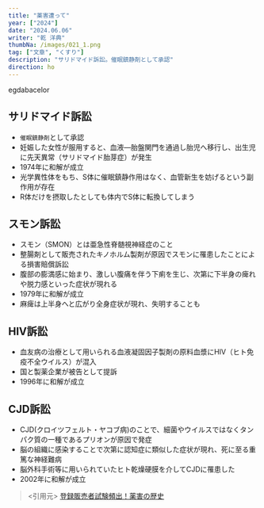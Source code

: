 ```yaml
---
title: "薬害遭って"
year: ["2024"]
date: "2024.06.06"
writer: "乾 洋典"
thumbNa: /images/021_1.png
tag: ["文章", "くすり"]
description: "サリドマイド訴訟。催眠鎮静剤として承認"
direction: ho
---
```


egdabacelor
## サリドマイド訴訟
- ```催眠鎮静剤```として承認
- 妊娠した女性が服用すると、血液—胎盤関門を通過し胎児へ移行し、出生児に先天異常（サリドマイド胎芽症）が発生
- 1974年に和解が成立
- 光学異性体をもち、S体に催眠鎮静作用はなく、血管新生を妨げるという副作用が存在
- R体だけを摂取したとしても体内でS体に転換してしまう

## スモン訴訟
- スモン（SMON）とは亜急性脊髄視神経症のこと
- 整腸剤として販売されたキノホルム製剤が原因でスモンに罹患したことによる損害賠償訴訟
- 腹部の膨満感に始まり、激しい腹痛を伴う下痢を生じ、次第に下半身の痺れや脱力感といった症状が現れる
- 1979年に和解が成立
- 麻痺は上半身へと広がり全身症状が現れ、失明することも

## HIV訴訟
- 血友病の治療として用いられる血液凝固因子製剤の原料血漿にHIV（ヒト免疫不全ウイルス）が混入
- 国と製薬企業が被告として提訴
- 1996年に和解が成立

## CJD訴訟
- CJD(クロイツフェルト・ヤコブ病)のことで、細菌やウイルスではなくタンパク質の一種であるプリオンが原因で発症
- 脳の組織に感染することで次第に認知症に類似した症状が現れ、死に至る重篤な神経難病
- 脳外科手術等に用いられていたヒト乾燥硬膜を介してCJDに罹患した
- 2002年に和解が成立


>
> <引用元>
> [登録販売者試験頻出！薬害の歴史
](https://www.torokuhanbaisya.com/%E7%99%BB%E9%8C%B2%E8%B2%A9%E5%A3%B2%E8%80%85%E8%A9%A6%E9%A8%93%E9%A0%BB%E5%87%BA%EF%BC%81%E3%80%80%E8%96%AC%E5%AE%B3%E3%81%AE%E6%AD%B4%E5%8F%B2/ "登録販売者.com")
